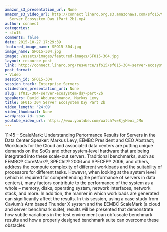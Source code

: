 ```yaml
---
amazon_s3_presentation_url: None
amazon_s3_video_url: http://connect.linaro.org.s3.amazonaws.com/sfo15/Videos/09-23-Wednesday/SF015-304
  Server Ecosystem Day (Part 2b).mp4
author: connect
categories:
- sfo15
comments: false
date: 2015-10-27 17:29:39
featured_image_name: SFO15-304.jpg
image_name: SFO15-304.jpg
image: /assets/images/featured-images/SFO15-304.jpg
layout: resource-post
link: http://connect.linaro.org/resource/sfo15/sf015-304-server-ecosystem-day-part-2b/
post_format:
- Video
session_id: SFO15-304
session_track: Enterprise Servers
slideshare_presentation_url: None
slug: sf015-304-server-ecosystem-day-part-2b
speakers: David Abdurachmanov, Markus Levy
title: SF015 304 Server Ecosystem Day Part 2b
video_length: '24:09'
video_thumbnail: None
wordpress_id: 2845
youtube_video_url: https://www.youtube.com/watch?v=8jyHeoi_JMo
---
```


11:45 – ScaleMark: Understanding Performance Results for Servers in the Data Center
Speaker: Markus Levy, EEMBC President and CEO
Abstract; Workloads for the Cloud and associated data centers are putting unique demands on the SoCs and other system-level hardware that are being integrated into these scale-out servers. Traditional benchmarks, such as EEMBC® CoreMark®, SPECInt® 2006 and SPECFP® 2006, and others, address the compute complexity of different workloads and the suitability of processors for different tasks. However, when looking at the system level (which is required for comprehending the performance of servers in data centers), many factors contribute to the performance of the system as a whole – memory, disks, operating system, network interfaces, network stack, and more. In addition, the manner in which workloads are generated can significantly affect the results. In this session, using a case study from Cavium’s Arm based Thunder X system and the EEMBC ScaleMark (a cloud and server benchmark suite), results will be presented that demonstrate how subtle variations in the test environment can obfuscate benchmark results and how a properly designed benchmark suite can overcome these obstacles
